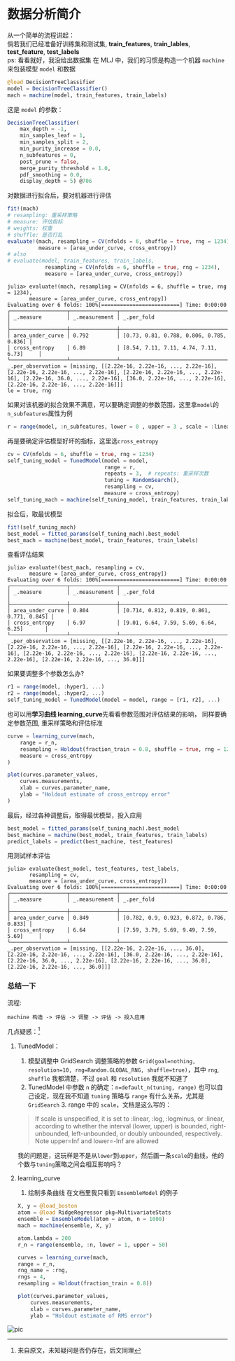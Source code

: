 # 数据分析简介
从一个简单的流程讲起：\
倘若我们已经准备好训练集和测试集, **train_features**, **train_lables**, **test_feature**, **test_labels**  
ps: 看看就好，我没给出数据集
在 MLJ 中，我们的习惯是构造一个机器 `machine` 来包装模型 `model` 和数据
```julia
@load DecisionTreeClassifier
model = DecisionTreeClassifier()
mach = machine(model, train_features, train_labels)
```

这是 `model` 的参数：
```julia
DecisionTreeClassifier(
    max_depth = -1,
    min_samples_leaf = 1,
    min_samples_split = 2,
    min_purity_increase = 0.0,
    n_subfeatures = 0,
    post_prune = false,
    merge_purity_threshold = 1.0,
    pdf_smoothing = 0.0,
    display_depth = 5) @706
```

对数据进行拟合后，要对机器进行评估
```julia
fit!(mach)
# resampling: 重采样策略
# measure: 评估指标
# weights: 权重
# shuffle: 是否打乱
evaluate!(mach, resampling = CV(nfolds = 6, shuffle = true, rng = 1234),
          measure = [area_under_curve, cross_entropy])
# also 
# evaluate(model, train_features, train_labels,
            resampling = CV(nfolds = 6, shuffle = true, rng = 1234),
			measure = [area_under_curve, cross_entropy])

```

```julia-repl
julia> evaluate!(mach, resampling = CV(nfolds = 6, shuffle = true, rng = 1234),
       measure = [area_under_curve, cross_entropy])
Evaluating over 6 folds: 100%[=========================] Time: 0:00:00
┌──────────────────┬───────────────┬──────────────────────────────────────────┐
│ _.measure        │ _.measurement │ _.per_fold                               │
├──────────────────┼───────────────┼──────────────────────────────────────────┤
│ area_under_curve │ 0.792         │ [0.73, 0.81, 0.788, 0.806, 0.785, 0.836] │
│ cross_entropy    │ 6.89          │ [8.54, 7.11, 7.11, 4.74, 7.11, 6.73]     │
└──────────────────┴───────────────┴──────────────────────────────────────────┘
_.per_observation = [missing, [[2.22e-16, 2.22e-16, ..., 2.22e-16], [2.22e-16, 2.22e-16, ..., 2.22e-16], [2.22e-16, 2.22e-16, ..., 2.22e-16], [2.22e-16, 36.0, ..., 2.22e-16], [36.0, 2.22e-16, ..., 2.22e-16], [2.22e-16, 2.22e-16, ..., 2.22e-16]]]
le = true, rng
```

如果对该机器的拟合效果不满意，可以要确定调整的参数范围，这里拿`model`的`n_subfeatures`属性为例
```julia
r = range(model, :n_subfeatures, lower = 0 , upper = 3 , scale = :linear)
```

再是要确定评估模型好坏的指标，这里选`cross_entropy`
```julia
cv = CV(nfolds = 6, shuffle = true, rng = 1234)
self_tuning_model = TunedModel(model = model,
                               range = r,
                               repeats = 3,  # repeats: 重采样次数
                               tuning = RandomSearch(),
                               resampling = cv,
                               measure = cross_entropy)
self_tuning_mach = machine(self_tuning_model, train_features, train_labels)
```

拟合后，取最优模型
```julia
fit!(self_tuning_mach)
best_model = fitted_params(self_tuning_mach).best_model
best_mach = machine(best_model, train_features, train_labels)
```

查看评估结果
```julia-repl
julia> evaluate!(best_mach, resampling = cv,
       measure = [area_under_curve, cross_entropy])
Evaluating over 6 folds: 100%[=========================] Time: 0:00:00
┌──────────────────┬───────────────┬────────────────────────────────────────────┐
│ _.measure        │ _.measurement │ _.per_fold                                 │
├──────────────────┼───────────────┼────────────────────────────────────────────┤
│ area_under_curve │ 0.804         │ [0.714, 0.812, 0.819, 0.861, 0.771, 0.845] │
│ cross_entropy    │ 6.97          │ [9.01, 6.64, 7.59, 5.69, 6.64, 6.25]       │
└──────────────────┴───────────────┴────────────────────────────────────────────┘
_.per_observation = [missing, [[2.22e-16, 2.22e-16, ..., 2.22e-16], [2.22e-16, 2.22e-16, ..., 2.22e-16], [2.22e-16, 2.22e-16, ..., 2.22e-16], [2.22e-16, 2.22e-16, ..., 2.22e-16], [2.22e-16, 2.22e-16, ..., 2.22e-16], [2.22e-16, 2.22e-16, ..., 36.0]]]
```

如果要调整多个参数怎么办? 
```julia
r1 = range(model, :hyper1, ...)
r2 = range(model, :hyper2, ...)
self_tuning_model = TunedModel(model = model, range = [r1, r2], ...)
```

也可以用**学习曲线 learning_curve**先看看参数范围对评估结果的影响，
同样要确定参数范围, 重采样策略和评估标准
```julia
curve = learning_curve(mach,
    range = r_n,
    resampling = Holdout(fraction_train = 0.8, shuffle = true, rng = 1234),
    measure = cross_entropy
)

plot(curves.parameter_values,
    curves.measurements,
    xlab = curves.parameter_name,
    ylab = "Holdout estimate of cross_entropy error"
)
```

最后，经过各种调整后，取得最优模型，投入应用
```julia
best_model = fitted_params(self_tuning_mach).best_model
best_machine = machine(best_model, train_features, train_labels)
predict_labels = predict(best_machine, test_features)
```

用测试样本评估
```julia-repl
julia> evaluate(best_model, test_features, test_labels,
       resampling = cv,
       measure = [area_under_curve, cross_entropy])
Evaluating over 6 folds: 100%[=========================] Time: 0:00:00
┌──────────────────┬───────────────┬──────────────────────────────────────────┐
│ _.measure        │ _.measurement │ _.per_fold                               │
├──────────────────┼───────────────┼──────────────────────────────────────────┤
│ area_under_curve │ 0.849         │ [0.782, 0.9, 0.923, 0.872, 0.786, 0.833] │
│ cross_entropy    │ 6.64          │ [7.59, 3.79, 5.69, 9.49, 7.59, 5.69]     │
└──────────────────┴───────────────┴──────────────────────────────────────────┘
_.per_observation = [missing, [[2.22e-16, 2.22e-16, ..., 36.0], [2.22e-16, 2.22e-16, ..., 2.22e-16], [36.0, 2.22e-16, ..., 2.22e-16], [2.22e-16, 36.0, ..., 2.22e-16], [2.22e-16, 2.22e-16, ..., 36.0], [2.22e-16, 2.22e-16, ..., 36.0]]]
```

### 总结一下
流程: 
```plain
machine 构造 -> 评估 -> 调整 -> 评估 -> 投入应用
```

几点疑惑：[^1]
1. TunedModel：
	1. 模型调整中 GridSearch 调整策略的参数 `Grid(goal=nothing, resolution=10, rng=Random.GLOBAL_RNG, shuffle=true)`，其中 `rng`, `shuffle` 我都清楚，不过 `goal` 和 `resolution` 我就不知道了
	2. TunedModel 中参数 `n` 的确定：`n=default_n(tuning, range)` 也可以自己设定，现在我不知道 `tuning` 策略与 `range` 有什么关系，尤其是 `GridSearch`
    	3. range 中的 `scale`，文档是这么写的：
	> If scale is unspecified, it is set to :linear, :log, :logminus, or :linear,
	> according to whether the interval (lower, upper) is bounded, right-unbounded,
	> left-unbounded, or doubly unbounded, respectively. Note upper=Inf and lower=-Inf
	> are allowed

	我的问题是，这玩样是不是从`lower`到`upper`，然后画一条`scale`的曲线，他的个数与`tuning`策略之间会相互影响吗？
2. learning_curve
	1. 绘制多条曲线
	在文档里我只看到 `EnsembleModel` 的例子
	```julia
	X, y = @load_boston
	atom = @load RidgeRegressor pkg=MultivariateStats
	ensemble = EnsembleModel(atom = atom, n = 1000)
	mach = machine(ensemble, X, y)

	atom.lambda = 200
	r_n = range(ensemble, :n, lower = 1, upper = 50)

	curves = learning_curve(mach,
	range = r_n,
	rng_name = :rng,
	rngs = 4,
	resampling = Holdout(fraction_train = 0.8))

	plot(curves.parameter_values,
		curves.measurements,
		xlab = curves.parameter_name,
		ylab = "Holdout estimate of RMS error")
	```

![pic](https://alan-turing-institute.github.io/MLJ.jl/stable/img/learning_curve_n.png)

[^1]: 来自原文，未知疑问是否仍存在，后文同理
